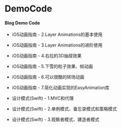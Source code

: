 # DemoCode
#### Blog Demo Code

* iOS动画指南 - 2.Layer Animations的基本使用
* iOS动画指南 - 3.Layer Animations的进阶使用
* iOS动画指南 - 4.右拉的3D抽屉效果
* iOS动画指南 - 5.下雪的粒子效果、帧动画
* iOS动画指南 - 6.可以很酷的转场动画
* iOS动画指南 - 7.简化动画实现的EasyAnimation库



* 设计模式(Swift) - 1.MVC和代理
* 设计模式(Swift) - 2.单例模式、备忘录模式和策略模式
* 设计模式(Swift) - 3.观察者模式、建造者模式

